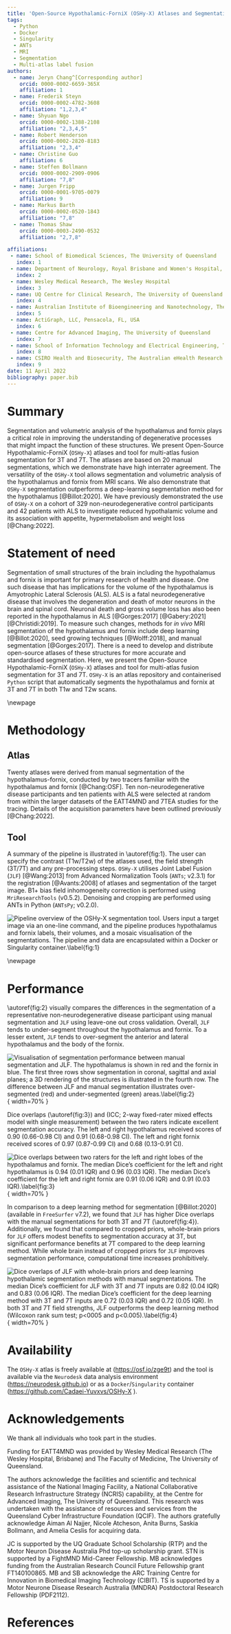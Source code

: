 ```yaml
---
title: 'Open-Source Hypothalamic-ForniX (OSHy-X) Atlases and Segmentation Tool for 3T and 7T'
tags:
  - Python
  - Docker
  - Singularity
  - ANTs
  - MRI
  - Segmentation
  - Multi-atlas label fusion
authors:
  - name: Jeryn Chang^[Corresponding author]
    orcid: 0000-0002-6659-365X
    affiliation: 1
  - name: Frederik Steyn
    orcid: 0000-0002-4782-3608
    affiliation: "1,2,3,4"
  - name: Shyuan Ngo
    orcid: 0000-0002-1388-2108
    affiliation: "2,3,4,5"
  - name: Robert Henderson
    orcid: 0000-0002-2820-8183
    affiliation: "2,3,4"
  - name: Christine Guo
    affiliation: 6
  - name: Steffen Bollmann
    orcid: 0000-0002-2909-0906
    affiliation: "7,8"
  - name: Jurgen Fripp
    orcid: 0000-0001-9705-0079
    affiliation: 9
  - name: Markus Barth
    orcid: 0000-0002-0520-1843
    affiliation: "7,8"
  - name: Thomas Shaw
    orcid: 0000-0003-2490-0532
    affiliation: "2,7,8"

affiliations:
 - name: School of Biomedical Sciences, The University of Queensland 
   index: 1
 - name: Department of Neurology, Royal Brisbane and Women's Hospital, Australia
   index: 2
 - name: Wesley Medical Research, The Wesley Hospital
   index: 3
 - name: UQ Centre for Clinical Research, The University of Queensland
   index: 4
 - name: Australian Institute of Bioengineering and Nanotechnology, The University of Queensland
   index: 5
 - name: ActiGraph, LLC, Pensacola, FL, USA
   index: 6
 - name: Centre for Advanced Imaging, The University of Queensland
   index: 7
 - name: School of Information Technology and Electrical Engineering, The University of Queensland 
   index: 8
 - name: CSIRO Health and Biosecurity, The Australian eHealth Research Centre, Brisbane, Australia
   index: 9
date: 11 April 2022
bibliography: paper.bib
---
```


# Summary

Segmentation and volumetric analysis of the hypothalamus and fornix plays a 
critical role in improving the understanding of degenerative processes that 
might impact the function of these structures. We present Open-Source 
Hypothalamic-ForniX (`OSHy-X`) atlases and tool for multi-atlas fusion 
segmentation for 3T and 7T. The atlases are based on 20 manual segmentations, 
which we demonstrate have high interrater agreement. The versatility of the 
`OSHy-X` tool allows segmentation and volumetric analysis of the hypothalamus
and fornix from MRI scans. We also demonstrate that `OSHy-X` segmentation 
outperforms a deep-learning segmentation method for the hypothalamus 
[@Billot:2020]. We have previously demonstrated the use of `OSHy-X` on a cohort 
of 329 non-neurodegenerative control participants and 42 patients with ALS to 
investigate reduced hypothalamic volume and its association with appetite, 
hypermetabolism and weight loss [@Chang:2022].

# Statement of need

Segmentation of small structures of the brain including the hypothalamus and fornix is important for primary research of health and disease. One such disease that has implications for the volume of the hypothalamus is Amyotrophic Lateral Sclerosis (ALS). ALS is a fatal neurodegenerative disease that involves the degeneration and death of motor neurons in the brain and spinal cord. Neuronal death and gross volume loss has also been reported in the hypothalamus in ALS [@Gorges:2017] [@Gabery:2021] [@Christidi:2019]. To measure such changes, methods for *in vivo* MRI segmentation of the hypothalamus and fornix include deep learning [@Billot:2020], seed growing techniques [@Wolff:2018], and manual segmentation [@Gorges:2017]. There is a need to develop and distribute open-source atlases of these structures for more accurate and standardised segmentation. Here, we present the Open-Source Hypothalamic-ForniX (`OSHy-X`) atlases and tool for multi-atlas fusion segmentation for 3T and 7T. `OSHy-X` is an atlas repository and containerised `Python` script that automatically segments the hypothalamus and fornix at 3T and 7T in both T1w and T2w scans.

\newpage

# Methodology

## Atlas

Twenty atlases were derived from manual segmentation of the hypothalamus-fornix, conducted by two tracers familiar with the hypothalamus and fornix [@Chang:OSF]. Ten non-neurodegenerative disease participants and ten patients with ALS were selected at random from within the larger datasets of the EATT4MND and 7TEA studies for the tracing. Details of the acquisition parameters have been outlined previously [@Chang:2022].

## Tool

A summary of the pipeline is illustrated in \autoref{fig:1}. The user can specify the contrast (T1w/T2w) of the atlases used, the field strength (3T/7T) and any pre-processing steps. `OSHy-X` utilises Joint Label Fusion (`JLF`) [@Wang:2013] from Advanced Normalization Tools (`ANTs`; v2.3.1) for the registration [@Avants:2008] of atlases and segmentation of the target image. B1+ bias field inhomogeneity correction is performed using `MriResearchTools` (v0.5.2). Denoising and cropping are performed using ANTs in Python (`ANTsPy`; v0.2.0).

![Pipeline overview of the OSHy-X segmentation tool. Users input a target image via an one-line command, and the pipeline produces hypothalamus and fornix labels, their volumes, and a mosaic visualisation of the segmentations. The pipeline and data are encapsulated within a Docker or Singularity container.\label{fig:1}](../Media/OSHy-X_figure_1.png)

\newpage

# Performance

\autoref{fig:2} visually compares the differences in the segmentation of a representative non-neurodegenerative disease participant using manual segmentation and `JLF` using leave-one out cross validation. Overall, `JLF` tends to under-segment throughout the hypothalamus and fornix. To a lesser extent, `JLF` tends to over-segment the anterior and lateral hypothalamus and the body of the fornix. 

![Visualisation of segmentation performance between manual segmentation and `JLF`. The hypothalamus is shown in red and the fornix in blue. The first three rows show segmentation in coronal, sagittal and axial planes; a 3D rendering of the structures is illustrated in the fourth row. The difference between `JLF` and manual segmentation illustrates over-segmented (red) and under-segmented (green) areas.\label{fig:2}](../Media/OSHy-X_figure_2.png){ width=70% }

Dice overlaps (\autoref{fig:3}) and (ICC; 2-way fixed-rater mixed effects model with single measurement) between the two raters indicate excellent segmentation accuracy. The left and right hypothalamus received scores of 0.90 (0.66-0.98 CI) and 0.91 (0.68-0.98 CI). The left and right fornix received scores of 0.97 (0.87-0.99 CI) and 0.68 (0.13-0.91 CI).

![Dice overlaps between two raters for the left and right lobes of the hypothalamus and fornix. The median Dice’s coefficient for the left and right hypothalamus is 0.94 (0.01 IQR) and 0.96 (0.03 IQR). The median Dice’s coefficient for the left and right fornix are 0.91 (0.06 IQR) and 0.91 (0.03 IQR).\label{fig:3}](../Media/OSHy-X_figure_3.png){ width=70% }

In comparison to a deep learning method for segmentation [@Billot:2020]  (available in `FreeSurfer` v7.2), we found that `JLF` has higher Dice overlaps with the manual segmentations for both 3T and 7T (\autoref{fig:4}). Additionally, we found that compared to cropped priors, whole-brain priors for `JLF` offers modest benefits to segmentation accuracy at 3T, but significant performance benefits at 7T compared to the deep learning method. While whole brain instead of cropped priors for `JLF` improves segmentation performance, computational time increases prohibitively.

![Dice overlaps of `JLF` with whole-brain priors and deep learning hypothalamic segmentation methods with manual segmentations. The median Dice’s coefficient for `JLF` with 3T and 7T inputs are 0.82 (0.04 IQR) and 0.83 (0.06 IQR). The median Dice’s coefficient for the deep learning method with 3T and 7T inputs are 0.72 (0.03 IQR) and 0.72 (0.05 IQR). In both 3T and 7T field strengths, `JLF` outperforms the deep learning method (Wilcoxon rank sum test; p<0005 and p<0.005).\label{fig:4}](../Media/OSHy-X_figure_4.png){ width=70% }

# Availability

The `OSHy-X` atlas is freely available at (https://osf.io/zge9t) and the tool is available via the `Neurodesk` data analysis environment (https://neurodesk.github.io) or as a `Docker`/`Singularity` container (https://github.com/Cadaei-Yuvxvs/OSHy-X ).

# Acknowledgements

We thank all individuals who took part in the studies. 

Funding for EATT4MND was provided by Wesley Medical Research (The Wesley Hospital, Brisbane) and The Faculty of Medicine, The University of Queensland.

The authors acknowledge the facilities and scientific and technical assistance of the National Imaging Facility, a National Collaborative Research Infrastructure Strategy (NCRIS) capability, at the Centre for Advanced Imaging, The University of Queensland. This research was undertaken with the assistance of resources and services from the Queensland Cyber Infrastructure Foundation (QCIF). The authors gratefully acknowledge Aiman Al Najjer, Nicole Atcheson, Anita Burns, Saskia Bollmann, and Amelia Ceslis for acquiring data.

JC is supported by the UQ Graduate School Scholarship (RTP) and the Motor Neuron Disease Australia Phd top-up scholarship grant. STN is supported by a FightMND Mid-Career Fellowship. MB acknowledges funding from the Australian Research Council Future Fellowship grant FT140100865. MB and SB acknowledge the ARC Training Centre for Innovation in Biomedical Imaging Technology (CIBIT). TS is supported by a Motor Neurone Disease Research Australia (MNDRA) Postdoctoral Research Fellowship (PDF2112). 

# References